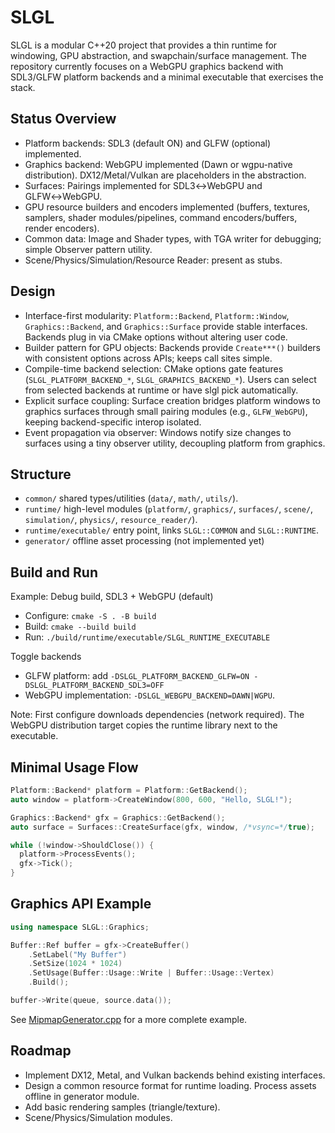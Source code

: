 # SLGL

SLGL is a modular C++20 project that provides a thin runtime for windowing, GPU abstraction, and swapchain/surface management. The repository currently focuses on a WebGPU graphics backend with SDL3/GLFW platform backends and a minimal executable that exercises the stack.

## Status Overview
- Platform backends: SDL3 (default ON) and GLFW (optional) implemented.
- Graphics backend: WebGPU implemented (Dawn or wgpu-native distribution). DX12/Metal/Vulkan are placeholders in the abstraction.
- Surfaces: Pairings implemented for SDL3↔WebGPU and GLFW↔WebGPU.
- GPU resource builders and encoders implemented (buffers, textures, samplers, shader modules/pipelines, command encoders/buffers, render encoders).
- Common data: Image and Shader types, with TGA writer for debugging; simple Observer pattern utility.
- Scene/Physics/Simulation/Resource Reader: present as stubs.

## Design
- Interface-first modularity: `Platform::Backend`, `Platform::Window`, `Graphics::Backend`, and `Graphics::Surface` provide stable interfaces. Backends plug in via CMake options without altering user code.
- Builder pattern for GPU objects: Backends provide `Create***()` builders with consistent options across APIs; keeps call sites simple.
- Compile-time backend selection: CMake options gate features (`SLGL_PLATFORM_BACKEND_*`, `SLGL_GRAPHICS_BACKEND_*`). Users can select from selected backends at runtime or have slgl pick automatically.
- Explicit surface coupling: Surface creation bridges platform windows to graphics surfaces through small pairing modules (e.g., `GLFW_WebGPU`), keeping backend-specific interop isolated.
- Event propagation via observer: Windows notify size changes to surfaces using a tiny observer utility, decoupling platform from graphics.

## Structure
- `common/` shared types/utilities (`data/`, `math/`, `utils/`).
- `runtime/` high-level modules (`platform/`, `graphics/`, `surfaces/`, `scene/`, `simulation/`, `physics/`, `resource_reader/`).
- `runtime/executable/` entry point, links `SLGL::COMMON` and `SLGL::RUNTIME`.
- `generator/` offline asset processing (not implemented yet)

## Build and Run
Example: Debug build, SDL3 + WebGPU (default)
- Configure: `cmake -S . -B build`
- Build: `cmake --build build`
- Run: `./build/runtime/executable/SLGL_RUNTIME_EXECUTABLE`

Toggle backends
- GLFW platform: add `-DSLGL_PLATFORM_BACKEND_GLFW=ON -DSLGL_PLATFORM_BACKEND_SDL3=OFF`
- WebGPU implementation: `-DSLGL_WEBGPU_BACKEND=DAWN|WGPU`.

Note: First configure downloads dependencies (network required). The WebGPU distribution target copies the runtime library next to the executable.

## Minimal Usage Flow
```c++
Platform::Backend* platform = Platform::GetBackend();
auto window = platform->CreateWindow(800, 600, "Hello, SLGL!");

Graphics::Backend* gfx = Graphics::GetBackend();
auto surface = Surfaces::CreateSurface(gfx, window, /*vsync=*/true);

while (!window->ShouldClose()) {
  platform->ProcessEvents();
  gfx->Tick();
}
```

## Graphics API Example
```c++
using namespace SLGL::Graphics;

Buffer::Ref buffer = gfx->CreateBuffer()
    .SetLabel("My Buffer")
    .SetSize(1024 * 1024)
    .SetUsage(Buffer::Usage::Write | Buffer::Usage::Vertex)
    .Build();

buffer->Write(queue, source.data());
```

See [MipmapGenerator.cpp](runtime/graphics/src/MipmapGenerator.cpp) for a more complete example.

## Roadmap
- Implement DX12, Metal, and Vulkan backends behind existing interfaces.
- Design a common resource format for runtime loading. Process assets offline in generator module.
- Add basic rendering samples (triangle/texture).
- Scene/Physics/Simulation modules.
